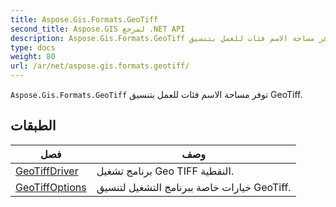 ```yaml
---
title: Aspose.Gis.Formats.GeoTiff
second_title: Aspose.GIS لمرجع .NET API
description: Aspose.Gis.Formats.GeoTiff توفر مساحة الاسم فئات للعمل بتنسيق GeoTiff.
type: docs
weight: 80
url: /ar/net/aspose.gis.formats.geotiff/
---
```

`Aspose.Gis.Formats.GeoTiff` توفر مساحة الاسم فئات للعمل بتنسيق GeoTiff.

## الطبقات

| فصل | وصف |
| --- | --- |
| [GeoTiffDriver](./geotiffdriver/) | برنامج تشغيل Geo TIFF النقطية. |
| [GeoTiffOptions](./geotiffoptions/) | خيارات خاصة ببرنامج التشغيل لتنسيق GeoTiff. |


